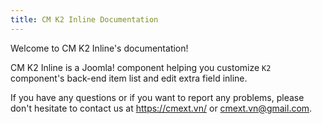 ```yaml
---
title: CM K2 Inline Documentation
---
```


Welcome to CM K2 Inline's documentation!

CM K2 Inline is a Joomla! component helping you customize `K2` component's back-end item list and edit extra field inline.

If you have any questions or if you want to report any problems, please don't hesitate to contact us at https://cmext.vn/ or cmext.vn@gmail.com.
